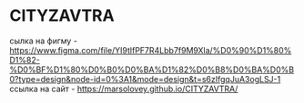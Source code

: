 # CITYZAVTRA
cылка на фигму - https://www.figma.com/file/YI9tlfPF7R4Lbb7f9M9Xla/%D0%90%D1%80%D1%82-%D0%BF%D1%80%D0%B0%D0%BA%D1%82%D0%B8%D0%BA%D0%B0?type=design&node-id=0%3A1&mode=design&t=s6zIfgqJuA3ogLSJ-1
ссылка на сайт - https://marsolovey.github.io/CITYZAVTRA/
